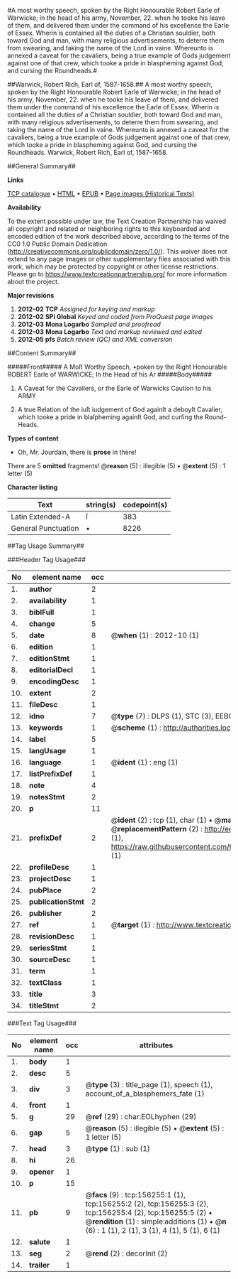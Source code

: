 #A most worthy speech, spoken by the Right Honourable Robert Earle of Warwicke; in the head of his army, November, 22. when he tooke his leave of them, and delivered them under the command of his excellence the Earle of Essex. Wherin is contained all the duties of a Christian souldier, both toward God and man, with many religious advertisements, to deterre them from swearing, and taking the name of the Lord in vaine. Whereunto is annexed a caveat for the cavaliers, being a true example of Gods judgement against one of that crew, which tooke a pride in blaspheming against God, and cursing the Roundheads.#

##Warwick, Robert Rich, Earl of, 1587-1658.##
A most worthy speech, spoken by the Right Honourable Robert Earle of Warwicke; in the head of his army, November, 22. when he tooke his leave of them, and delivered them under the command of his excellence the Earle of Essex. Wherin is contained all the duties of a Christian souldier, both toward God and man, with many religious advertisements, to deterre them from swearing, and taking the name of the Lord in vaine. Whereunto is annexed a caveat for the cavaliers, being a true example of Gods judgement against one of that crew, which tooke a pride in blaspheming against God, and cursing the Roundheads.
Warwick, Robert Rich, Earl of, 1587-1658.

##General Summary##

**Links**

[TCP catalogue](http://www.ota.ox.ac.uk/tcp/)  • 
[HTML](http://tei.it.ox.ac.uk/tcp/Texts-HTML/free/A96/A96052.html)  • 
[EPUB](http://tei.it.ox.ac.uk/tcp/Texts-EPUB/free/A96/A96052.epub) • 
[Page images (Historical Texts)](https://historicaltexts.jisc.ac.uk/eebo-99873123e)

**Availability**

To the extent possible under law, the Text Creation Partnership has waived all copyright and related or neighboring rights to this keyboarded and encoded edition of the work described above, according to the terms of the CC0 1.0 Public Domain Dedication (http://creativecommons.org/publicdomain/zero/1.0/). This waiver does not extend to any page images or other supplementary files associated with this work, which may be protected by copyright or other license restrictions. Please go to https://www.textcreationpartnership.org/ for more information about the project.

**Major revisions**

1. __2012-02__ __TCP__ *Assigned for keying and markup*
1. __2012-02__ __SPi Global__ *Keyed and coded from ProQuest page images*
1. __2012-03__ __Mona Logarbo__ *Sampled and proofread*
1. __2012-03__ __Mona Logarbo__ *Text and markup reviewed and edited*
1. __2012-05__ __pfs__ *Batch review (QC) and XML conversion*

##Content Summary##

#####Front#####
A Moſt Worthy Speech, •poken by the Right Honourable ROBERT Earle of WARWICKE; In the Head of his Ar
#####Body#####

1. A Caveat for the Cavaliers, or the Earle of Warwicks Caution to his ARMY

1. A true Relation of the iuſt iudgement of God againſt a deboyſt Cavalier, which tooke a pride in blaſpheming againſt God, and curſing the Round-Heads.

**Types of content**

  * Oh, Mr. Jourdain, there is **prose** in there!

There are 5 **omitted** fragments! 
 @__reason__ (5) : illegible (5)  •  @__extent__ (5) : 1 letter (5)

**Character listing**


|Text|string(s)|codepoint(s)|
|---|---|---|
|Latin Extended-A|ſ|383|
|General Punctuation|•|8226|

##Tag Usage Summary##

###Header Tag Usage###

|No|element name|occ|attributes|
|---|---|---|---|
|1.|__author__|2||
|2.|__availability__|1||
|3.|__biblFull__|1||
|4.|__change__|5||
|5.|__date__|8| @__when__ (1) : 2012-10 (1)|
|6.|__edition__|1||
|7.|__editionStmt__|1||
|8.|__editorialDecl__|1||
|9.|__encodingDesc__|1||
|10.|__extent__|2||
|11.|__fileDesc__|1||
|12.|__idno__|7| @__type__ (7) : DLPS (1), STC (3), EEBO-CITATION (1), PROQUEST (1), VID (1)|
|13.|__keywords__|1| @__scheme__ (1) : http://authorities.loc.gov/ (1)|
|14.|__label__|5||
|15.|__langUsage__|1||
|16.|__language__|1| @__ident__ (1) : eng (1)|
|17.|__listPrefixDef__|1||
|18.|__note__|4||
|19.|__notesStmt__|2||
|20.|__p__|11||
|21.|__prefixDef__|2| @__ident__ (2) : tcp (1), char (1)  •  @__matchPattern__ (2) : ([0-9\-]+):([0-9IVX]+) (1), (.+) (1)  •  @__replacementPattern__ (2) : http://eebo.chadwyck.com/downloadtiff?vid=$1&page=$2 (1), https://raw.githubusercontent.com/textcreationpartnership/Texts/master/tcpchars.xml#$1 (1)|
|22.|__profileDesc__|1||
|23.|__projectDesc__|1||
|24.|__pubPlace__|2||
|25.|__publicationStmt__|2||
|26.|__publisher__|2||
|27.|__ref__|1| @__target__ (1) : http://www.textcreationpartnership.org/docs/. (1)|
|28.|__revisionDesc__|1||
|29.|__seriesStmt__|1||
|30.|__sourceDesc__|1||
|31.|__term__|1||
|32.|__textClass__|1||
|33.|__title__|3||
|34.|__titleStmt__|2||


###Text Tag Usage###

|No|element name|occ|attributes|
|---|---|---|---|
|1.|__body__|1||
|2.|__desc__|5||
|3.|__div__|3| @__type__ (3) : title_page (1), speech (1), account_of_a_blasphemers_fate (1)|
|4.|__front__|1||
|5.|__g__|29| @__ref__ (29) : char:EOLhyphen (29)|
|6.|__gap__|5| @__reason__ (5) : illegible (5)  •  @__extent__ (5) : 1 letter (5)|
|7.|__head__|3| @__type__ (1) : sub (1)|
|8.|__hi__|26||
|9.|__opener__|1||
|10.|__p__|15||
|11.|__pb__|9| @__facs__ (9) : tcp:156255:1 (1), tcp:156255:2 (2), tcp:156255:3 (2), tcp:156255:4 (2), tcp:156255:5 (2)  •  @__rendition__ (1) : simple:additions (1)  •  @__n__ (6) : 1 (1), 2 (1), 3 (1), 4 (1), 5 (1), 6 (1)|
|12.|__salute__|1||
|13.|__seg__|2| @__rend__ (2) : decorInit (2)|
|14.|__trailer__|1||
